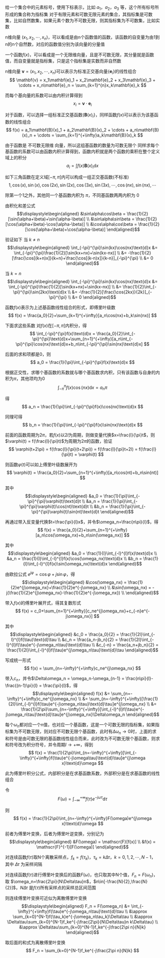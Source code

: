 给一个集合中的元素标号，使用下标表示，比如 $a_1$，$a_2$，$a_3$ 等，这个所有标号所形成的集合称为指标集
对于有限元素和可数无限元素的集合，其指标集是可数集，比如自然数集，如果元素个数为不可数无限，则其指标集为不可数集，比如实数

n维向量 $(x_1,x_2,\cdots,x_n)$，可以看成是由n个函数值的函数，该函数的自变量为由1到n的n个自然数，对应的函数值分别为该向量的分量值

一个函数$f(x)$，可以看成是一个无限维向量，且是不可数无限，其分量就是函数值，而自变量就是指标集，只是这个指标集是实数而非自然数

n维向量 $\mathbf{v} = (x_1,x_2,\cdots,x_n)$可以表示为标准正交基向量$\{\mathbf{e}_i\}$的线性组合
$$
\mathbf{v} = x_1\mathbf{e}_1 +  x_2\mathbf{e}_2 +  x_3\mathbf{e}_3 + \cdots +  x_n\mathbf{e}_n = \sum_{k=1}^{n}x_k\mathbf{e}_k
$$

而每个基向量的系数可以由内积计算得到
$$
x_i = \mathbf{v}\cdot\mathbf{e}_i
$$

对于函数，可以选择一组标准正交基函数$\{\mathbf{B}(x)_i\}$，同样函数$f(x)$可以表示为该基函数的线性组合
$$
f(x) = a_1\mathbf{B}(x)_1 + a_2\mathbf{B}(x)_2 + \cdots + a_n\mathbf{B}(x)_n + \cdots = \sum_{k=1}^{+\infty}a_k\mathbf{B}(x)_k
$$

由于函数是 不可数无限维 向量，所以这组基函数的数量为可数无限个
同样求每个基函数的系数可以由函数内积计算得到，函数内积就是两个函数的乘积在整个定义域上的积分
$$
a_i = \int{f(x)}\mathbf{B}(x)_i\text{d}x
$$

如下三角函数在定义域$[-\pi,\pi]$内可以构成一组正交基函数(不标准)
$$
1,\cos(x),\sin(x),\cos(2x),\sin(2x),\cos(3x),\sin(3x),\cdots,\cos(nx),\sin(nx),\cdots
$$

除第一个1之外，其他同一个基函数内积为 $\pi$，不同基函数两两内积为 $0$

由积化和差公式
$$\displaystyle\begin{aligned}
&\sin\alpha\cos\beta = \frac{1}{2}[\sin(\alpha+\beta)+\sin(\alpha-\beta)] \\
&\sin\alpha\sin\beta = \frac{1}{2}[\cos(\alpha+\beta)-\cos(\alpha-\beta)] \\
&\cos\alpha\cos\beta = \frac{1}{2}[\cos(\alpha+\beta)+\cos(\alpha-\beta)]
\end{aligned}$$

验证如下
当 $k \neq n$
$$\displaystyle\begin{aligned}
\int_{-\pi}^{\pi}\sin(kx)\cos(nx)\text{d}x &= \int_{-\pi}^{\pi}\frac{1}{2}[\sin(kx+nx)+\sin(kx-nx)] \\
&= -\frac{1}{2}
[\frac{\cos[(k+n)x]}{k+n}+\frac{\cos[(k-n)x]}{k-n}]_{-\pi}^{\pi} \\
&= 0
\end{aligned}$$

当 $k = n$
$$\displaystyle\begin{aligned}
\int_{-\pi}^{\pi}\sin(kx)\cos(nx)\text{d}x &= \int_{-\pi}^{\pi}\frac{1}{2}[\sin(kx+nx)+\sin(kx-nx)] \\
&= \frac{1}{2}\int_{-\pi}^{\pi}\sin(2kx)\text{d}x \\
&= -\frac{1}{2}[\frac{\cos(2kx)}{2k}]_{-\pi}^{\pi} \\
&= 0
\end{aligned}$$

函数$f(x)$表示为上述基函数线性组合的形式，即傅里叶级数
$$
f(x) = \frac{a_0}{2}+\sum_{k=1}^{+\infty}[a_n\cos(nx)+b_k\sin(nx)]
$$

下面求这些系数
对$f(x)$在$[-\pi,\pi]$内积分，得
$$
\int_{-\pi}^{\pi}f(x)\text{d}x = \frac{a_0}{2}\int_{-\pi}^{\pi}\text{d}x+\sum_{n=1}^{+\infty}[a_n\int_{-\pi}^{\pi}\cos(nx)\text{d}x+b_n\int_{-\pi}^{\pi}\sin(nx)\text{d}x]
$$

后面的求和项都是0，则
$$
a_0 = \frac{1}{\pi}\int_{-\pi}^{\pi}f(x)\text{d}x
$$

根据正交性，求哪个基函数的系数就与哪个基函数求内积，只有该函数与自身的内积为$\pi$，其他项均为0
$$
\int_{-\pi}^{\pi}f(x)\cos(nx)\text{d}x = a_n\pi
$$

得
$$
a_n = \frac{1}{\pi}\int_{-\pi}^{\pi}f(x)\cos(nx)\text{d}x
$$

同理可得
$$
b_n = \frac{1}{\pi}\int_{-\pi}^{\pi}f(x)\sin(nx)\text{d}x
$$

前面的函数周期为$2\pi$，若$f(x)$以$2l$为周期，则做变量代换$x=\frac{l}{\pi}t$，则$\varphi(t) = f(\frac{l}{\pi}t)$为周期为$2\pi$的函数，验证
$$
\varphi(t+2\pi) = f(\frac{l}{\pi}(t+2\pi)) = f(\frac{l}{\pi}t+2l) = f(\frac{l}{\pi}t) = \varphi(t)
$$

则函数$\varphi(t)$可以如上傅里叶级数展开为
$$
\varphi(t) = \frac{a_0}{2}+\sum_{n=1}^{+\infty}[a_n\cos(nt)+b_n\sin(nt)]
$$

其中
$$\displaystyle\begin{aligned}
&a_0 = \frac{1}{\pi}\int_{-\pi}^{\pi}\varphi(t)\text{d}t \\
&a_n = \frac{1}{\pi}\int_{-\pi}^{\pi}\varphi(t)\cos(nt)\text{d}t \\
&b_n = \frac{1}{\pi}\int_{-\pi}^{\pi}\varphi(t)\sin(nt)\text{d}t
\end{aligned}$$

再通过带入反变量代换$t=\frac{\pi}{l}x$，并令$\omega_n=\frac{n\pi}{l}$，得
$$
f(x) = \frac{a_0}{2}+\sum_{n=1}^{+\infty}[a_n\cos(\omega_nx)+b_n\sin(\omega_nx)]
$$

其中
$$\displaystyle\begin{aligned}
&a_0 = \frac{1}{l}\int_{-l}^{l}f(x)\text{d}x \\
&a_n = \frac{1}{l}\int_{-l}^{l}f(x)\cos(\omega_nx)\text{d}x \\
&b_n = \frac{1}{l}\int_{-l}^{l}f(x)\sin(\omega_nx)\text{d}x
\end{aligned}$$

由欧拉公式 $e^{j\varphi} = \cos\varphi+j\sin\varphi$，得
$$\displaystyle\begin{aligned}
&\cos(\omega_nx) = \frac{1}{2}e^{j\omega_nx}+\frac{1}{2}e^{-j\omega_nx} \\
&\sin(\omega_nx) = -j(\frac{1}{2}e^{j\omega_nx}-\frac{1}{2}e^{-j\omega_nx}) \\
\end{aligned}$$

带入$f(x)$的傅里叶展开式，得其复数形式
$$
f(x) = c_0+\sum_{n=1}^{+\infty}[c_ne^{j\omega_nx}+c_{-n}e^{-j\omega_nx}]
$$

其中
$$\displaystyle\begin{aligned}
&c_0 = \frac{a_0}{2} = \frac{1}{2l}\int_{-l}^{l}f(\tau)\text{d}\tau \\
&c_n = \frac{a_n-jb_n}{2} = \frac{1}{2l}\int_{-l}^{l}f(\tau)e^{-j\omega_n\tau}\text{d}\tau \\
&c_{-n} = \frac{a_n+jb_n}{2} = \frac{1}{2l}\int_{-l}^{l}f(\tau)e^{j\omega_n\tau}\text{d}\tau
\end{aligned}$$

写成统一形式
$$
f(x) = \sum_{n=-\infty}^{+\infty}c_ne^{j\omega_nx}
$$

带入$c_n$，并令$\Delta\omega_n = \omega_n-\omega_{n-1} = \frac{n\pi}{l}-\frac{(n-1)\pi}{l} = \frac{\pi}{l}$，得
$$\displaystyle\begin{aligned}
f(x) &= \sum_{n=-\infty}^{+\infty}c_ne^{j\omega_nx} \\
&= \sum_{n=-\infty}^{+\infty}[\frac{1}{2l}\int_{-l}^{l}f(\tau)e^{-j\omega_n\tau}\text{d}\tau]e^{j\omega_nx} \\
&= \frac{1}{2\pi}\sum_{n=-\infty}^{+\infty}[\int_{-l}^{l}f(\tau)e^{-j\omega_n\tau}\text{d}\tau]e^{j\omega_nx}\Delta\omega_n
\end{aligned}$$

每个$\omega_n$都对应一个n值，也对应一个基函数，这是一个可数无限的指标集，如果指标集为不可数无限，则对应不可数无限个基函数，此时有$\Delta\omega_n\to0$时，上面的求和符号是由可数无限的基函数线性组合而来，此时改为不可数无限个基函数，则求和符号改为积分符号，并令周期$l\to+\infty$，得到
$$
f(x) = \frac{1}{2\pi}\int_{n=-\infty}^{+\infty}[\int_{-\infty}^{+\infty}f(\tau)e^{-j\omega\tau}\text{d}\tau]e^{j\omega x}\text{d}\omega
$$

此为傅里叶积分公式，内部积分是在求基函数系数，外部积分是在求基函数的线性组合

令
$$
F(\omega) = \int_{-\infty}^{+\infty}f(\tau)e^{-j\omega\tau}\text{d}\tau
$$

则
$$
f(x) = \frac{1}{2\pi}\int_{n=-\infty}^{+\infty}F(\omega)e^{j\omega x}\text{d}\omega
$$

前者为傅里叶变换，后者为傅里叶逆变换，分别记为
$$\displaystyle\begin{aligned}
&F(\omega) = \mathscr{F}[f(x)] \\
&f(x) = \mathscr{F}^{-1}[F(\omega)]
\end{aligned}$$


对连续函数$f(\tau)$取N个离散采样点，$f_k = f(\tau_k)$，$\tau_k = k\Delta\tau$，$k = 0,1,2,\cdots,N-1$，其中 $\Delta\tau$ 为采样间隔

对连续函数$f(\tau)$进行傅里叶变换后的函数$F(\omega)$，也只取其中N个值，$F_n=F(\omega_n)$，取 $\omega_n=\frac{2\pi}{N\Delta\tau}n$，$n\in[-\frac{N}{2},\frac{N}{2}]$，$N\Delta\tau$ 是$f(\tau)$所有采样点的采样总区间范围

则连续傅里叶变换可近似为离散傅里叶变换
$$\displaystyle\begin{aligned}
F_n = F(\omega_n) &= \int_{-\infty}^{+\infty}f(\tau)e^{-j\omega_n\tau}\text{d}\tau \\
&\approx \sum_{k=0}^{N-1}f(\tau_k)e^{-j\omega_n\tau_k}\Delta\tau \\
&\approx \Delta\tau\sum_{k=0}^{N-1}f_ke^{-j\frac{2\pi}{N\Delta\tau}n k\Delta\tau} \\
&\approx \Delta\tau\sum_{k=0}^{N-1}f_ke^{-j\frac{2\pi n}{N}k}
\end{aligned}$$

取后面的和式为离散傅里叶变换
$$
F_n = \sum_{k=0}^{N-1}f_ke^{-j\frac{2\pi n}{N}k}
$$
